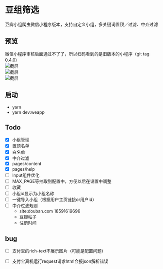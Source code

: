 # 豆组筛选
豆瓣小组爬虫微信小程序版本，支持自定义小组，多关键词置顶／过滤、中介过滤


## 预览
微信小程序审核后面通过不了了，所以扫码看到的是旧版本的小程序（git tag 0.4.0）<br/>
![截屏](https://github.com/jiahui92/taro-douban-group-filter/blob/master/assets/qrcode.jpg)<br/>
![截屏](https://github.com/jiahui92/taro-douban-group-filter/blob/master/assets/s-index.png)<br/>
![截屏](https://github.com/jiahui92/taro-douban-group-filter/blob/master/assets/s-content.png)


## 启动
* yarn
* yarn dev:weapp

## Todo
* [x] 小组管理
* [x] 置顶名单
* [x] 白名单
* [x] 中介过滤
* [x] pages/content
* [x] pages/help
* [ ] Input组件优化
* [ ] MAX_PAGE等抽取到配置中，方便以后在设置中调整
* [ ] 收藏
* [ ] 小组id显示为小组名称
* [ ] 一键导入小组（根据用户主页链接or用户id）
* [ ] 中介过滤规则
  * site:douban.com 18591619696
  * 豆瓣帖子
  * 注册时间



## bug
* [ ] 支付宝的rich-text不展示图片（可能是配置问题）
* [ ] 支付宝真机运行request请求html会报json解析错误

